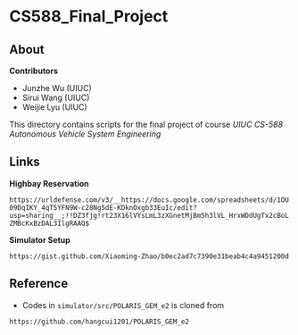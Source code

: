 # CS588_Final_Project

## About

**Contributors**

* Junzhe Wu (UIUC)
* Sirui Wang (UIUC)
* Weijie Lyu (UIUC)

This directory contains scripts for the final project of course *UIUC CS-588 Autonomous Vehicle System Engineering*

## Links

**Highbay Reservation**

`https://urldefense.com/v3/__https://docs.google.com/spreadsheets/d/1OU09DqIKY_4qT5YFN9W-c28Ng5dE-KDknOxgb33EuIc/edit?usp=sharing__;!!DZ3fjg!rt23X16lVYsLmL3zXGnetMjBm5h3lVL_HrxWDdUgTx2cBoLZMBcKxBzDAL3IlgRAAQ$`

**Simulator Setup**

`https://gist.github.com/Xiaoming-Zhao/b0ec2ad7c7390e31beab4c4a9451200d`

## Reference

* Codes in `simulator/src/POLARIS_GEM_e2` is cloned from

`https://github.com/hangcui1201/POLARIS_GEM_e2`
